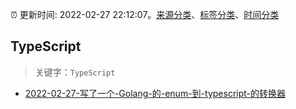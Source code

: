 :alarm_clock: 更新时间: 2022-02-27 22:12:07。[来源分类](../README.md)、[标签分类](../TAGS.md)、[时间分类](../TIMELINE.md)

## TypeScript


> 关键字：`TypeScript`



- [2022-02-27-写了一个-Golang-的-enum-到-typescript-的转换器](https://www.v2ex.com/t/836774) 